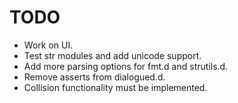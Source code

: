 # TODO

* Work on UI.
* Test str modules and add unicode support.
* Add more parsing options for fmt.d and strutils.d.
* Remove asserts from dialogued.d.
* Collision functionality must be implemented.
